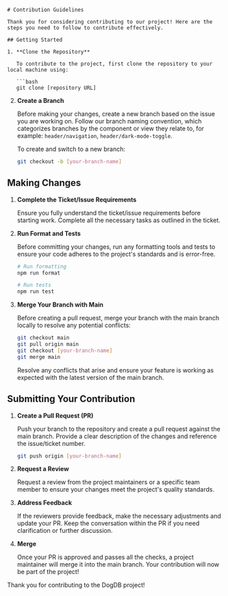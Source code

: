 ````
# Contribution Guidelines

Thank you for considering contributing to our project! Here are the steps you need to follow to contribute effectively.

## Getting Started

1. **Clone the Repository**

   To contribute to the project, first clone the repository to your local machine using:

   ```bash
   git clone [repository URL]
````

2. **Create a Branch**

    Before making your changes, create a new branch based on the issue you are working on. Follow our branch naming convention, which categorizes branches by the component or view they relate to, for example: `header/navigation`, `header/dark-mode-toggle`.

    To create and switch to a new branch:

    ```bash
    git checkout -b [your-branch-name]
    ```

## Making Changes

1. **Complete the Ticket/Issue Requirements**

    Ensure you fully understand the ticket/issue requirements before starting work. Complete all the necessary tasks as outlined in the ticket.

2. **Run Format and Tests**

    Before committing your changes, run any formatting tools and tests to ensure your code adheres to the project's standards and is error-free.

    ```bash
    # Run formatting
    npm run format

    # Run tests
    npm run test
    ```

3. **Merge Your Branch with Main**

    Before creating a pull request, merge your branch with the main branch locally to resolve any potential conflicts:

    ```bash
    git checkout main
    git pull origin main
    git checkout [your-branch-name]
    git merge main
    ```

    Resolve any conflicts that arise and ensure your feature is working as expected with the latest version of the main branch.

## Submitting Your Contribution

1. **Create a Pull Request (PR)**

    Push your branch to the repository and create a pull request against the main branch. Provide a clear description of the changes and reference the issue/ticket number.

    ```bash
    git push origin [your-branch-name]
    ```

2. **Request a Review**

    Request a review from the project maintainers or a specific team member to ensure your changes meet the project's quality standards.

3. **Address Feedback**

    If the reviewers provide feedback, make the necessary adjustments and update your PR. Keep the conversation within the PR if you need clarification or further discussion.

4. **Merge**

    Once your PR is approved and passes all the checks, a project maintainer will merge it into the main branch. Your contribution will now be part of the project!

Thank you for contributing to the DogDB project!
